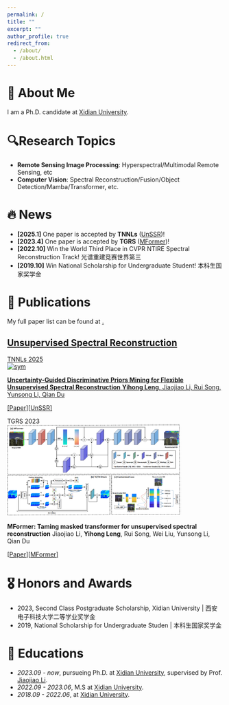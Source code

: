 ```yaml
---
permalink: /
title: ""
excerpt: ""
author_profile: true
redirect_from: 
  - /about/
  - /about.html
---
```


<span class='anchor' id='about-me'></span>

# 👋 About Me

I am a Ph.D. candidate at [Xidian University](https://www.xidian.edu.cn/).

# 🔍Research Topics

- **Remote Sensing Image Processing**: Hyperspectral/Multimodal Remote Sensing, etc
- **Computer Vision**: Spectral Reconstruction/Fusion/Object Detection/Mamba/Transformer, etc.

# 🔥 News
- **[2025.1]** One paper is accepted by **TNNLs** ([UnSSR](https://ieeexplore.ieee.org/abstract/document/10843147))!
- **[2023.4]** One paper is accepted by **TGRS** ([MFormer](https://ieeexplore.ieee.org/abstract/document/10093998))!
- **[2022.10]** Win the World Third Place in CVPR NTIRE Spectral Reconstruction Track! 光谱重建竞赛世界第三
- **[2019.10]** Win National Scholarship for Undergraduate Student! 本科生国家奖学金

# 📝 Publications 

My full paper list can be found at <a href='https://scholar.google.com/citations?user=SCHOLAR_ID&user=eBel2B8AAAAJ'>.

## Unsupervised Spectral Reconstruction

<div class='paper-box'><div class='paper-box-image'><div><div class="badge">TNNLs 2025</div><img src='images/UnSSR.png' alt="sym" width="80%"></div></div>
<div class='paper-box-text' markdown="1">

**Uncertainty-Guided Discriminative Priors Mining for Flexible Unsupervised Spectral Reconstruction**
**Yihong Leng**, Jiaojiao Li, Rui Song, Yunsong Li, Qian Du

[[Paper](https://ieeexplore.ieee.org/abstract/document/10843147)][[UnSSR\]](https://github.com/SuperiorLeo/Uncertainty-guided-UnSSR)

</div>
</div>

<div class='paper-box'><div class='paper-box-image'><div><div class="badge">TGRS 2023</div><img src='images/MFormer.png' alt="sym" width="80%"></div></div>
<div class='paper-box-text' markdown="1">

**MFormer: Taming masked transformer for unsupervised spectral reconstruction**
Jiaojiao Li, **Yihong Leng**, Rui Song, Wei Liu, Yunsong Li, Qian Du

[[Paper](https://ieeexplore.ieee.org/abstract/document/10093998)][[MFormer\]](https://github.com/SuperiorLeo/MFormer-Taming-Masked-Transformer-for-Unsupervised-Spectral-Reconstruction)

# 🎖 Honors and Awards
- 2023, Second Class Postgraduate Scholarship, Xidian University \| 西安电子科技大学二等学业奖学金
- 2019, National Scholarship for Undergraduate Studen \| 本科生国家奖学金

# 📖 Educations
- *2023.09 - now*, pursueing Ph.D. at [Xidian University](https://www.xidian.edu.cn/), supervised by Prof. [Jiaojiao Li](https://web.xidian.edu.cn/jjli/). 
- *2022.09 - 2023.06*, M.S at [Xidian University](https://www.xidian.edu.cn/).
- *2018.09 - 2022.06*, at [Xidian University](https://www.xidian.edu.cn/).
